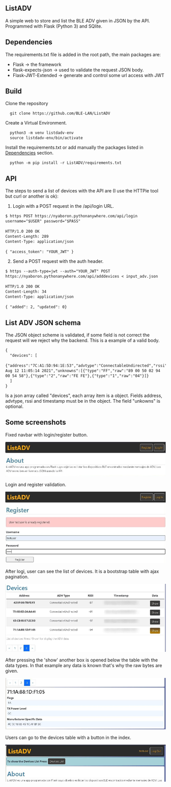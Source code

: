 ## ListADV

A simple web to store and list the BLE ADV given in JSON by the API. Programmed with Flask (Python 3) and SQlite.

## Dependencies

The requirements.txt file is added in the root path, the main packages are:

* Flask -> the framework
* flask-expects-json -> used to validate the request JSON body.
* Flask-JWT-Extended -> generate and control some url access with JWT

## Build

Clone the repository

```
  git clone https://github.com/BLE-LAN/ListADV
```

Create a Virtual Environment.

```
  python3 -m venv listdadv-env
  source listdadv-env/bin/activate
```

Install the requirements.txt or add manually the packages listed in [Dependencies](##Dependencies) section.

```
  python -m pip install -r ListADV/requirements.txt
```

## API

The steps to send a list of devices with the API are (I use the HTTPie tool but curl or another is ok):

1. Login with a POST request in the /api/login URL.

```
$ https POST https://nyaboron.pythonanywhere.com/api/login username="$USER" password="$PASS"

HTTP/1.0 200 OK
Content-Length: 289
Content-Type: application/json

{ "access_token": "YOUR_JWT" }
```

2. Send a POST request with the auth header.

```
$ https --auth-type=jwt --auth="YOUR_JWT" POST https://nyaboron.pythonanywhere.com/api/adddevices < input_adv.json

HTTP/1.0 200 OK
Content-Length: 34
Content-Type: application/json

{ "added": 2, "updated": 0}
```

## List ADV JSON schema

The JSON object scheme is validated, if some field is not correct the request will we reject why the backend.
This is a example of a valid body.

```
{
  "devices": [
    {"address":"7C:A1:5D:94:1E:53","advtype":"ConnectableUndirected","rssi":-95,"timestamp":"Thu Aug 12 11:05:14 2021","unknowns":[{"type":"FF","raw":"89 00 50 02 94 00 54 58"},{"type":"2","raw":"FE FE"},{"type":"1","raw":"04"}]}
  ]
}
```

Is a json array called "devices", each array item is a object. Fields address, advtype, rssi and timestamp must be in the object. The field "unkowns" is optional.

## Some screenshots

Fixed navbar with login/register button.

![index1](https://github.com/BLE-LAN/ListADV/blob/main/readme_resources/index.jpg)

Login and register validation.

![register](https://github.com/BLE-LAN/ListADV/blob/main/readme_resources/register_fail.jpg)

After logi, user can see the list of devices. It is a bootstrap table with ajax pagination.

![register](https://github.com/BLE-LAN/ListADV/blob/main/readme_resources/table.jpg)

After pressing the 'show' another box is opened below the table with the data types. In that example any data is known that's why the raw bytes are given.

![register](https://github.com/BLE-LAN/ListADV/blob/main/readme_resources/detail.jpg)

Users can go to the devices table with a button in the index.

![register](https://github.com/BLE-LAN/ListADV/blob/main/readme_resources/index_after_login.jpg)
